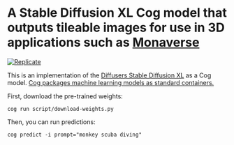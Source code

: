 # A Stable Diffusion XL Cog model that outputs tileable images for use in 3D applications such as [Monaverse](https://monaverse.com)

[![Replicate](https://replicate.com/pwntus/material-diffusion-sdxl/badge)](https://replicate.com/pwntus/material-diffusion-sdxl)

This is an implementation of the [Diffusers Stable Diffusion XL](https://huggingface.co/stabilityai/stable-diffusion-xl-base-1.0) as a Cog model. [Cog packages machine learning models as standard containers.](https://github.com/replicate/cog)

First, download the pre-trained weights:

    cog run script/download-weights.py

Then, you can run predictions:

    cog predict -i prompt="monkey scuba diving"
